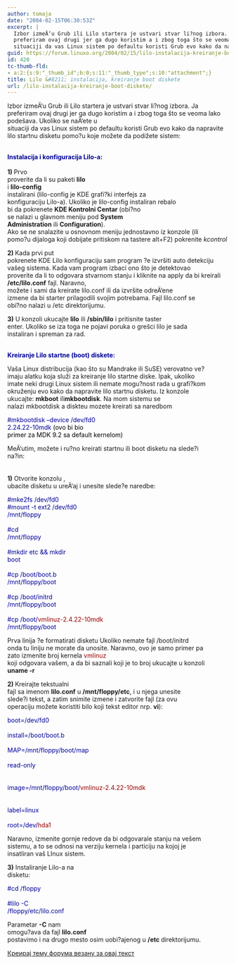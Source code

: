 ```yaml
---
author: tomaja
date: "2004-02-15T06:30:53Z"
excerpt: |
  Izbor izmeÄ‘u Grub ili Lilo startera je ustvari stvar li?nog izbora. Ja
  preferiram ovaj drugi jer ga dugo koristim a i zbog toga što se veoma lako podešava. Ukoliko se naÄ‘ete u
  situaciji da vas Linux sistem po defaultu koristi Grub evo kako da napravite lilo startnu disketu pomo?u koje možete da podižete sistem:
guid: https://forum.linuxo.org/2004/02/15/lilo-instalacija-kreiranje-boot-diskete/
id: 420
tc-thumb-fld:
- a:2:{s:9:"_thumb_id";b:0;s:11:"_thumb_type";s:10:"attachment";}
title: Lilo &#8211; instalacija, kreiranje boot diskete
url: /lilo-instalacija-kreiranje-boot-diskete/
---
```

Izbor izmeÄ‘u Grub ili Lilo startera je ustvari stvar li?nog izbora. Ja  
preferiram ovaj drugi jer ga dugo koristim a i zbog toga što se veoma lako podešava. Ukoliko se naÄ‘ete u  
situaciji da vas Linux sistem po defaultu koristi Grub evo kako da napravite lilo startnu disketu pomo?u koje možete da podižete sistem:<!--break-->

  
<span style="font-weight: bold; color: rgb(0, 0, 153);"><br /> Instalacija i konfiguracija Lilo-a:<br /> <br /> </span> <span style="font-weight: bold;">1) </span> Prvo  
proverite da li su paketi <span style="font-weight: bold;">lilo</span>  
i <span style="font-weight: bold;">lilo-config</span>  
instalirani (lilo-config je KDE grafi?ki interfejs za  
konfiguraciju Lilo-a). Ukoliko je lilo-config instaliran rebalo  
bi da pokrenete <span style="font-weight: bold;">KDE Kontrolni Centar </span>(obi?no  
se nalazi u glavnom meniju pod <span style="font-weight: bold;">System<br /> Administration</span> ili <span style="font-weight: bold;">Configuration</span>).  
Ako se ne snalazite u osnovnom meniju jednostavno iz konzole (ili  
pomo?u dijaloga koji dobijate pritiskom na tastere alt+F2) pokrenite <span
style="font-style: italic;">kcontrol</span>

<span style="font-weight: bold;">2) </span> Kada prvi put  
pokrenete KDE Lilo konfiguraciju sam program ?e izvršiti auto detekciju  
vašeg sistema. Kada vam program izbaci ono što je detektovao  
proverite da li to odgovara stvarnom stanju i kliknite na <span
style="font-weight: bold;"></span>apply da bi kreirali <span
style="font-weight: bold;">/etc/lilo.conf</span> fajl. Naravno,  
možete i sami da kreirate lilo.conf ili da izvršite odreÄ‘ene  
izmene da bi starter prilagodili svojim potrebama. Fajl lilo.conf se  
obi?no nalazi u /etc direktorijumu.

<span style="font-weight: bold;">3)</span> U konzoli ukucajte <span
style="font-weight: bold;">lilo</span> ili <span
style="font-weight: bold;">/sbin/lilo</span> i pritisnite taster  
enter. Ukoliko se iza toga ne pojavi poruka o grešci lilo je sada  
instaliran i spreman za rad.

<span style="font-weight: bold; color: rgb(0, 0, 153);"><br /> Kreiranje Lilo startne (boot) diskete:</span>

Vaša Linux distribucija (kao što su Mandrake ili SuSE) verovatno ve?  
imaju alatku koja služi za kreiranje lilo startne diske. Ipak, ukoliko  
imate neki drugi Linux sistem ili nemate mogu?nost rada u grafi?kom  
okruženju evo kako da napravite lilo startnu disketu. Iz konzole  
ukucajte: <span style="font-weight: bold;">mkboot</span> ili<span
style="font-weight: bold;">mkbootdisk</span>. Na mom sistemu se  
nalazi mkbootdisk a diskteu mozete kreirati sa naredbom 

<span style="color: rgb(0, 0, 153);">#mkbootdisk &#8211;device /dev/fd0<br /> 2.24.22-10mdk <span style="color: rgb(0, 0, 0);">(ovo bi bio<br /> primer za MDK 9.2 sa default kernelom)</span></span>

MeÄ‘utim, možete i ru?no kreirati startnu ili boot disketu na slede?i  
na?in:  
<br style="font-weight: bold;" />  
<span style="font-weight: bold;">1)</span> Otvorite konzolu ,  
ubacite disketu u ureÄ‘aj i unesite slede?e naredbe:

<span style="color: rgb(0, 0, 153);">#mke2fs /dev/fd0</span>  
<span style="color: rgb(0, 0, 153);">#mount -t ext2 /dev/fd0<br /> /mnt/floppy</span><br style="color: rgb(0, 0, 153);" />  
<span style="color: rgb(0, 0, 153);">#cd<br /> /mnt/floppy</span><br style="color: rgb(0, 0, 153);" />  
<span style="color: rgb(0, 0, 153);">#mkdir etc && mkdir<br /> boot</span><br style="color: rgb(0, 0, 153);" />  
<span style="color: rgb(0, 0, 153);">#cp /boot/boot.b<br /> /mnt/floppy/boot</span><br style="color: rgb(0, 0, 153);" />  
<span style="color: rgb(0, 0, 153);">#cp /boot/initrd<br /> /mnt/floppy/boot</span><br style="color: rgb(0, 0, 153);" />  
<span style="color: rgb(0, 0, 153);">#cp /boot/<span
style="color: rgb(153, 0, 0);">vmlinuz-2.4.22-10mdk </span><br /> /mnt/floppy/boot</span>

Prva linija ?e formatirati disketu Ukoliko nemate fajl /boot/initrd  
onda tu liniju ne morate da unosite. Naravno, ovo je samo primer pa  
zato izmenite broj kernela <span style="color: rgb(153, 0, 0);">vmlinuz</span>  
koji odgovara vašem, a da bi saznali koji je to broj ukucajte u konzoli  
<span style="font-weight: bold;">uname -r</span>

<span style="font-weight: bold;">2) </span> Kreirajte tekstualni  
fajl sa imenom <span style="font-weight: bold;">lilo.conf</span> u <span
style="font-weight: bold;">/mnt/floppy/etc</span>, i u njega unesite  
slede?i tekst, a zatim snimite izmene i zatvorite fajl (za ovu  
operaciju možete koristiti bilo koji tekst editor nrp. <span
style="font-weight: bold;">vi</span>):

<span style="color: rgb(0, 0, 153);">boot=/dev/fd0</span><br
style="color: rgb(0, 0, 153);" />  
<span style="color: rgb(0, 0, 153);">install=/boot/boot.b</span><br
style="color: rgb(0, 0, 153);" />  
<span style="color: rgb(0, 0, 153);">MAP=/mnt/floppy/boot/map</span><br
style="color: rgb(0, 0, 153);" />  
<span style="color: rgb(0, 0, 153);">read-only</span><br
style="color: rgb(0, 0, 153);" />  
<span style="color: rgb(0, 0, 153);"><br /> image=/mnt/floppy/boot/<span style="color: rgb(153, 0, 0);">vmlinuz-2.4.22-10mdk</span></span><br
style="color: rgb(0, 0, 153);" />  
<span style="color: rgb(0, 0, 153);"><br /> label=linux</span><br style="color: rgb(0, 0, 153);" />  
  <span style="color: rgb(0, 0, 153);">root=/dev/<span
style="color: rgb(153, 0, 0);">hda1</span></span>

Naravno, izmenite gornje redove da bi odgovarale stanju na vešem  
sistemu, a to se odnosi na verziju kernela i particiju na kojoj je  
insatliran vaš LInux sistem.

<span style="font-weight: bold;">3)</span> Instaliranje Lilo-a na  
disketu:

<span style="color: rgb(0, 0, 153);">#cd /floppy</span><br
style="color: rgb(0, 0, 153);" />  
<span style="color: rgb(0, 0, 153);">#lilo -C<br /> /floppy/etc/lilo.conf</span>

Parametar <span style="font-weight: bold;">-C</span> nam  
omogu?ava da fajl <span style="font-weight: bold;">lilo.conf</span>  
postavimo i na drugo mesto osim uobi?ajenog u <span
style="font-weight: bold;">/etc </span>direktorijumu.

[Креирај тему форума везану за овај текст](https://linuxo.org/nova-tema-na-forumu/?se_pid=420)